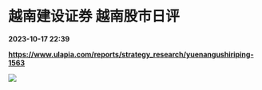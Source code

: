 # 越南建设证券 越南股市日评

**2023-10-17 22:39**

**https://www.ulapia.com/reports/strategy_research/yuenangushiriping-1563**

![](https://img.ulapia.com/thumbnails/strategy_research/20231017/H3_AP202310171601751546_1.jpg)